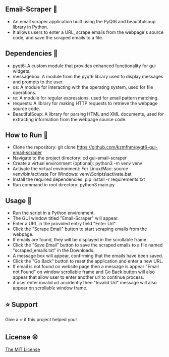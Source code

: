 ## Email-Scraper 🐬

- An email scraper application built using the PyQt6 and beautifulsoup library in Python. 
- It allows users to enter a URL, scrape emails from the webpage's source code, and save the scraped emails to a file.
## Dependencies 🐋

- pyqt6: A custom module that provides  enhanced functionality for gui widgets.
- messagebox: A module from the pyqt6 library used to display messages and prompts to the user.
- os: A module for interacting with the operating system, used for file operations.
- re: A module for regular expressions, used for email pattern matching.
- requests: A library for making HTTP requests to retrieve the webpage source code.
- BeautifulSoup: A library for parsing HTML and XML documents, used for extracting information from the webpage source code.

## How to Run 🪼

- Clone the repository: git clone https://github.com/kzmfhm/pyqt6-gui-email-scraper
- Navigate to the project directory: cd gui-email-scraper
- Create a virtual environment (optional): python3 -m venv venv
- Activate the virtual environment:
        For Linux/Mac: source venv/bin/activate
        For Windows: venv\Scripts\activate.bat
- Install the required dependencies: pip install -r requirements.txt
- Run command in root directory: python3 main.py

## Usage 🦢

- Run the script in a Python environment.
- The GUI window titled "Email-Scraper" will appear.
- Enter a URL in the provided entry field "Enter Url"
- Click the "Scrape Email" button to start scraping emails from the webpage.
- If emails are found, they will be displayed in the scrollable frame.
- Click the "Save Email" button to save the scraped emails to a file named "scraped_emails.txt" in the Downloads.
- A message box will appear, confirming that the emails have been saved.
- Click the "Go Back" button to reset the application and enter a new URL.
- If email is not found on website page then a message is appear "Email not Found" on window scrollable frame and Go Back button will also appear that allow user to enter another url to continue process.
- if user enter invalid url accidently then "Invalid Url" message will also appear on scrollable window frame.

## ⭐️ Support

Give a ⭐️ if this project helped you!

## License ©

[The MIT License](LICENSE)
